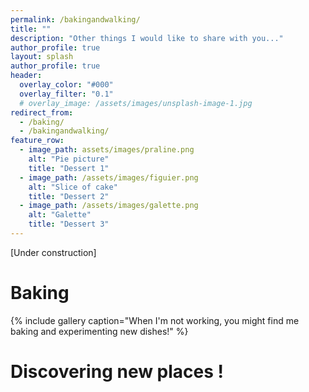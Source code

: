 ```yaml
---
permalink: /bakingandwalking/
title: ""
description: "Other things I would like to share with you..."
author_profile: true
layout: splash
author_profile: true
header:
  overlay_color: "#000"
  overlay_filter: "0.1"
  # overlay_image: /assets/images/unsplash-image-1.jpg
redirect_from: 
  - /baking/
  - /bakingandwalking/
feature_row:
  - image_path: assets/images/praline.png
    alt: "Pie picture"
    title: "Dessert 1"
  - image_path: /assets/images/figuier.png
    alt: "Slice of cake"
    title: "Dessert 2"
  - image_path: /assets/images/galette.png
    alt: "Galette"
    title: "Dessert 3"
---
```


[Under construction]

# Baking

{% include gallery caption="When I'm not working, you might find me baking and experimenting new dishes!" %}

# Discovering new places !